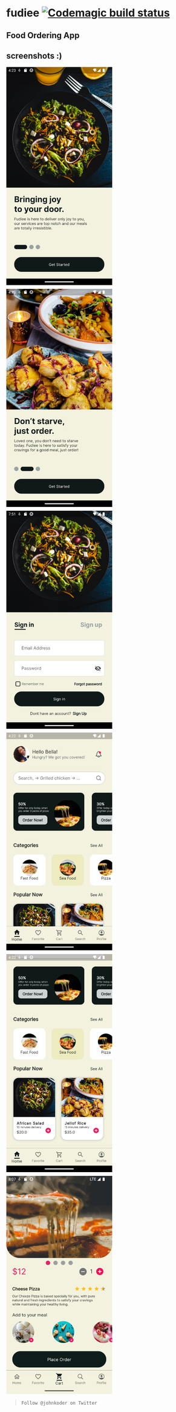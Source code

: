 
# fudiee [![Codemagic build status](https://api.codemagic.io/apps/63b35b446bdbaebb59a1efaa/63b35b446bdbaebb59a1efa9/status_badge.svg)](https://codemagic.io/apps/63b35b446bdbaebb59a1efaa/63b35b446bdbaebb59a1efa9/latest_build)

## Food Ordering App

## screenshots :)

<div style="display:flex;flex-wrap:wrap;gap:10px;"> 
<img src="./screenshots/Screenshot_1672672991.png" width='280px' />
<img src="./screenshots/Screenshot_1672672996.png" width='280px' />
<img src="./screenshots/Screenshot_1672685526.png" width='280px' />
<img src="./screenshots/Screenshot_1672672963.png" width='280px' />
<img src="./screenshots/Screenshot_1672672974.png" width='280px' />
<img src="./screenshots/Screenshot_1672729669.png" width='280px' />
</div>

> `Follow @johnkoder on Twitter`
